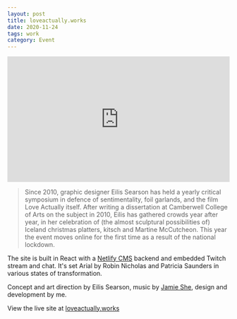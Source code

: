 ```yaml
---
layout: post
title: loveactually.works 
date: 2020-11-24
tags: work
category: Event
---
```


<div class='embed' style="padding:56.25% 0 0 0;position:relative;"><iframe src="https://player.vimeo.com/video/483557584?autoplay=1&loop=1&title=0&byline=0&portrait=0" style="position:absolute;top:0;left:0;width:100%;height:100%;" frameborder="0" allow="autoplay; fullscreen" allowfullscreen></iframe></div><script src="https://player.vimeo.com/api/player.js"></script>

> Since 2010, graphic designer Eilis Searson has held a yearly critical symposium in defence of sentimentality, foil garlands, and the film Love Actually itself. After writing a dissertation at Camberwell College of Arts on the subject in 2010, Eilis has gathered crowds year after year, in her celebration of (the almost sculptural possibilities of) Iceland christmas platters, kitsch and Martine McCutcheon. This year the event moves online for the first time as a result of the national lockdown.

The site is built in React with a [Netlify CMS](https://www.netlifycms.org/) backend and embedded Twitch stream and chat. It's set Arial by Robin Nicholas and Patricia Saunders in various states of transformation.

Concept and art direction by Eilis Searson, music by [Jamie She](https://www.instagram.com/jamie_wooze/), design and development by me.

View the live site at [loveactually.works](https://www.loveactually.works/)